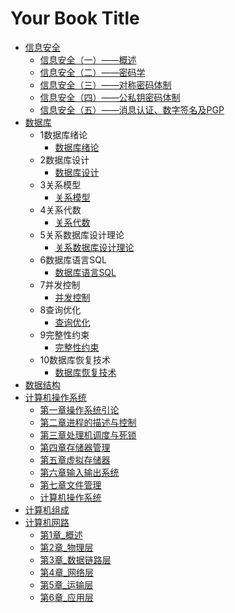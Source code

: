 # Your Book Title

- [信息安全](信息安全/信息安全.md)
  * [信息安全（一）——概述](信息安全/信息安全（一）——概述.md)
  * [信息安全（二）——密码学](信息安全/信息安全（二）——密码学.md)
  * [信息安全（三）——对称密码体制](信息安全/信息安全（三）——对称密码体制.md)
  * [信息安全（四）——公私钥密码体制](信息安全/信息安全（四）——公私钥密码体制.md)
  * [信息安全（五）——消息认证、数字签名及PGP](信息安全/信息安全（五）——消息认证、数字签名及PGP.md)
- [数据库](数据库/数据库.md)
  - 1数据库绪论
    * [数据库绪论](数据库/1数据库绪论/数据库绪论.md)
  - 2数据库设计
    * [数据库设计](数据库/2数据库设计/数据库设计.md)
  - 3关系模型
    * [关系模型](数据库/3关系模型/关系模型.md)
  - 4关系代数
    * [关系代数](数据库/4关系代数/关系代数.md)
  - 5关系数据库设计理论
    * [关系数据库设计理论](数据库/5关系数据库设计理论/关系数据库设计理论.md)
  - 6数据库语言SQL
    * [数据库语言SQL](数据库/6数据库语言SQL/数据库语言SQL.md)
  - 7并发控制
    * [并发控制](数据库/7并发控制/并发控制.md)
  - 8查询优化
    * [查询优化](数据库/8查询优化/查询优化.md)
  - 9完整性约束
    * [完整性约束](数据库/9完整性约束/完整性约束.md)
  - 10数据库恢复技术
    * [数据库恢复技术](数据库/10数据库恢复技术/数据库恢复技术.md)
- [数据结构](数据结构/数据结构.md)
- [计算机操作系统](计算机操作系统/计算机操作系统.md)
  - [第一章操作系统引论](计算机操作系统/第一章操作系统引论/第一章操作系统引论.md)
  - [第二章进程的描述与控制](计算机操作系统/第二章进程的描述与控制/第二章进程的描述与控制.md)
  - [第三章处理机调度与死锁](计算机操作系统/第三章处理机调度与死锁/第三章处理机调度与死锁.md)
  - [第四章存储器管理](计算机操作系统/第四章存储器管理/第四章存储器管理.md)
  - [第五章虚拟存储器](计算机操作系统/第五章虚拟存储器/第五章虚拟存储器.md)
  - [第六章输入输出系统](计算机操作系统/第六章输入输出系统/第六章输入输出系统.md)
  - [第七章文件管理](计算机操作系统/第七章文件管理/第七章文件管理.md)
  * [计算机操作系统](计算机操作系统/计算机操作系统.md)
- [计算机组成](计算机组成原理/计算机组成.md)
- [计算机网路](计算机网络/计算机网路.md)
  - [第1章_概述](计算机网络/第1章_概述/第1章_概述.md)
  - [第2章_物理层](计算机网络/第2章_物理层/第2章_物理层.md)
  - [第3章_数据链路层](计算机网络/第3章_数据链路层/第3章_数据链路层.md)
  - [第4章_网络层](计算机网络/第4章_网络层/第4章_网络层.md)
  - [第5章_运输层](计算机网络/第5章_运输层/第5章_运输层.md)
  - [第6章_应用层](计算机网络/第6章_应用层/第6章_应用层.md)
